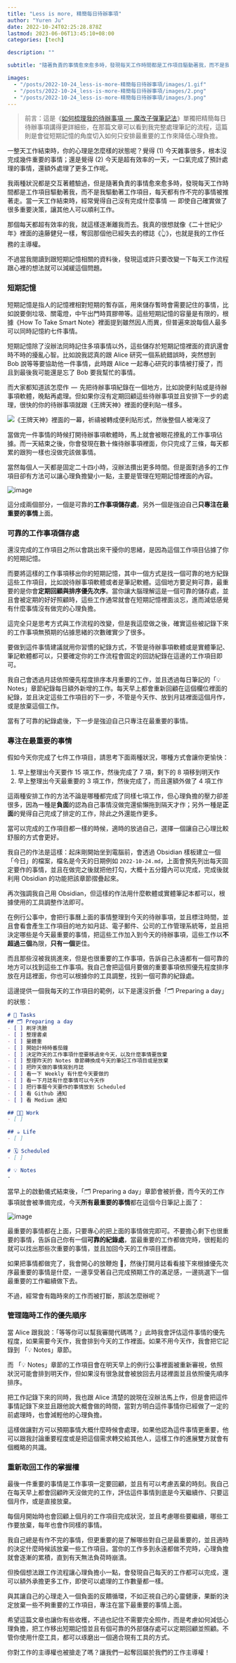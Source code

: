 ```yaml
---
title: "Less is more, 精簡每日待辦事項"
author: "Yuren Ju"
date: 2022-10-24T02:25:28.878Z
lastmod: 2023-06-06T13:45:10+08:00
categories: [tech]

description: ""

subtitle: "隨著負責的事情愈來愈多時，發現每天工作時間都是工作項目驅動著我，而不是我驅動著工作項目，每天都有作不完的事情被推著走。當我閱讀到跟短期記憶相關的資料後，發現這或許只要改變一下每天工作流程跟心裡的想法就可以減緩這個問題，透過精簡每日待辦事項減輕心理負擔。"

images:
  - "/posts/2022-10-24_less-is-more-精簡每日待辦事項/images/1.gif"
  - "/posts/2022-10-24_less-is-more-精簡每日待辦事項/images/2.png"
  - "/posts/2022-10-24_less-is-more-精簡每日待辦事項/images/3.png"
---
```


> 前言：這是《[如何梳理我的待辦事項  —  魔改子彈筆記法](/posts/2022-01-23_%E5%A6%82%E4%BD%95%E6%A2%B3%E7%90%86%E6%88%91%E7%9A%84%E5%BE%85%E8%BE%A6%E4%BA%8B%E9%A0%85%E9%AD%94%E6%94%B9%E5%AD%90%E5%BD%88%E7%AD%86%E8%A8%98%E6%B3%95/)》單獨把精簡每日待辦事項講得更詳細些，在那篇文章可以看到我完整處理筆記的流程，這篇則是會從短期記憶的角度切入如何只安排最重要的工作來降低心理負擔。

一整天工作結束時，你的心理是怎麼樣的狀態呢？覺得 (1) 今天雜事很多，根本沒完成幾件重要的事情；還是覺得 (2) 今天是超有效率的一天，一口氣完成了預計處理的事情，還額外處理了更多工作呢。

我兩種狀況都是交互著體驗過，但是隨著負責的事情愈來愈多時，發現每天工作時間都是工作項目驅動著我，而不是我驅動著工作項目，每天都有作不完的事情被推著走。當一天工作結束時，經常覺得自己沒有完成什麼事情  —  即使自己確實做了很多重要決策，讓其他人可以順利工作。

那個每天都超有效率的我，就這樣逐漸離我而去。我真的很想就像《二十世紀少年》裡面的遠藤健兒一樣，奪回那個他已經失去的標誌《👆》，也就是我的工作任務的主導權。

不過當我閱讀到跟短期記憶相關的資料後，發現這或許只要改變一下每天工作流程跟心裡的想法就可以減緩這個問題。

### 短期記憶

短期記憶是指人的記憶裡相對短期的暫存區，用來儲存暫時會需要記住的事情，比如說要倒垃圾、關電燈，中午出門時買膠帶等。這些短期記憶的容量是有限的，根據《How To Take Smart Note》裡面提到雖然因人而異，但普遍來說每個人最多可以同時記憶約七件事情。

短期記憶除了沒辦法同時記住多項事情以外，這些儲存於短期記憶裡面的資訊還會時不時的擾亂心智。比如說我認真的跟 Alice 研究一個系統錯誤時，突然想到 Bob 說等等要協助他一件事情，此時跟 Alice 一起專心研究的事情被打擾了，而且到最後我可能還是忘了 Bob 要我幫忙的事情。

而大家都知道該怎麼作  —  先把待辦事項紀錄在一個地方，比如說便利貼或是待辦事項軟體，晚點再處理。但如果你沒有定期回顧這些待辦事項並且安排下一步的處理，很快的你的待辦事項就跟《王牌天神》裡面的便利貼一樣多。

![《王牌天神》裡面的一幕，祈禱被轉成便利貼形式，然後整個人被淹沒了](/posts/2022-10-24_less-is-more-精簡每日待辦事項/images/1.gif#layoutTextWidth)

當做完一件事情的時候打開待辦事項軟體時，馬上就會被眼花撩亂的工作事項佔據。而一天結束之後，你會發現在數十條待辦事項裡面，你只完成了三條，每天都累的跟狗一樣也沒做完該做事情。

當然每個人一天都是固定二十四小時，沒辦法攢出更多時間。但是面對過多的工作項目卻有方法可以讓心理負擔變小一點，主要是管理在短期記憶裡面的內容。

![image](/posts/2022-10-24_less-is-more-精簡每日待辦事項/images/2.png#layoutTextWidth)

這分成兩個部分，一個是可靠的**工作事項儲存處**，另外一個是強迫自己**只專注在最重要的事情**上面。

### 可靠的工作事項儲存處

還沒完成的工作項目之所以會跳出來干擾你的思緒，是因為這個工作項目佔據了你的短期記憶。

而要將這樣的工作事項移出你的短期記憶，其中一個方式是找一個可靠的地方紀錄這些工作項目，比如說待辦事項軟體或者是筆記軟體。這個地方要足夠可靠，最重要的是你會**定期回顧與排序優先次序**。當你讓大腦理解這是一個可靠的儲存處，並且會被定期的好好照顧時，這些工作通常就會在短期記憶裡面淡忘，進而減低感覺有什麼事情沒有做完的心理負擔。

這完全只是思考方式與工作流程的改變，但是我這麼做之後，確實這些被記錄下來的工作事項無預期的佔據思緒的次數確實少了很多。

要做到這件事情建議就用你習慣的紀錄方式，不管是待辦事項軟體或是實體筆記、筆記軟體都可以，只要確定你的工作流程會固定的回訪紀錄在這邊的工作項目即可。

我自己會透過月誌依照優先程度排序本月重要的工作，並且透過每日筆記的「💡 Notes」章節紀錄每日額外新增的工作。每天早上都會重新回顧在這個欄位裡面的紀錄，並且決定這些工作項目的下一步，不管是今天作、放到月誌裡面這個月作，或是放棄這個工作。

當有了可靠的紀錄處後，下一步是強迫自己只專注在最重要的事情。

### 專注在最重要的事情

假如今天你完成了七件工作項目，請思考下面兩種狀況，哪種方式會讓你更愉快：

1.  早上整理出今天要作 15 項工作，然後完成了 7 項，剩下的 8 項移到明天作
2.  早上整理出今天最重要的 3 項工作，然後完成了，而且還額外做了 4 項工作

這兩種安排工作的方法不論是哪種都完成了同樣七項工作，但心理負擔的壓力卻差很多，因為一種是**負面**的認為自己事情沒做完還偷懶拖到隔天才作；另外一種是**正面**的覺得自己完成了排定的工作，除此之外還能作更多。

當可以完成的工作項目都一樣的時候，適時的放過自己，選擇一個讓自己心理比較舒服的方式會更好。

我自己的作法是這樣：起床剛開始坐到電腦前，會透過 Obsidian 樣板建立一個「今日」的檔案，檔名是今天的日期例如 `2022-10-24.md`，上面會預先列出每天固定要作的事情，並且在做完之後就把他打勾，大概十五分鐘內可以完成，完成後就利用 Obsidian 的功能把該章節摺疊起來。

再次強調我自己用 Obsidian，但這樣的作法用什麼軟體或實體筆記本都可以，根據使用的工具調整作法即可。

在例行公事中，會把行事曆上面的事情整理到今天的待辦事項，並且標注時間，並且會看會產生工作項目的地方如月誌、電子郵件、公司的工作管理系統等，並且把決定哪些是今天最重要的事情，把這些工作加入到今天的待辦事項，這些工作以**不超過三個**為限，**只有一個**更佳。

而且那些沒被我挑進來，但是也很重要的工作事項，告訴自己永遠都有一個可靠的地方可以找到這些工作事項。我自己會把這個月要做的重要事項依照優先程度排序放在月誌裡面，你也可以根據你的工具調整，找到一個可靠的紀錄處。

這邊提供一個我每天的工作項目的範例，以下是還沒折疊「🗂 Preparing a day」的狀態：

```markdown
# 📝 Tasks
## 🗂 Preparing a day
- [ ] 刷牙洗臉
- [ ] 整理書桌
- [ ] 量體重
- [ ] 開始計時時番茄鐘
- [ ] 決定昨天的工作事項什麼要移過來今天，以及什麼事情要放棄
- [ ] 整理昨天的 Notes 章節轉換成今天的筆記工作項目或是放棄
- [ ] 把昨天做的事情寫到月誌
- [ ] 看一下 Weekly 有什麼今天要做的
- [ ] 看一下月誌有什麼事情可以今天作
- [ ] 把行事曆今天要作的事情放到 Scheduled
- [ ] 看 Github 通知
- [ ] 看 Medium 通知

## 🧑‍💻 Work
- [ ]

## ☕️ Life
- [ ]

# 🗓 Scheduled
- [ ]

# 💡 Notes
-
```

當早上的啟動儀式結束後，「🗂 Preparing a day」章節會被折疊，而今天的工作事項就會被準備完成，今天**所有最重要的事情**都在這個今日筆記上面了：

![image](/posts/2022-10-24_less-is-more-精簡每日待辦事項/images/3.png#layoutTextWidth)

最重要的事情都在上面，只要專心的把上面的事情做完即可。不要擔心剩下也很重要的事情，告訴自己你有一個**可靠的紀錄處**，當最重要的工作都做完時，很輕鬆的就可以找出那些次重要的事情，並且加回今天的工作項目裡面。

如果把事情都做完了，我會開心的放鞭炮 🎉，然後打開月誌看看接下來根據優先次序最重要的事情是什麼，一邊享受著自己完成預期工作的滿足感，一邊挑選下一個最重要的工作繼續做下去。

不過，經常會有臨時來的工作而被打斷，那該怎麼辦呢？

### 管理臨時工作的優先順序

當 Alice 跟我說：「等等你可以幫我審閱代碼嗎？」此時我會評估這件事情的優先程度，如果需要今天作，我會排到今天的工作裡面。如果不用今天作，我會把它記錄到 「💡 Notes」章節。

而 「💡 Notes」章節的工作項目會在明天早上的例行公事裡面被重新審視，依照狀況可能會排到明天作，但如果沒有很急就會被放回去月誌裡面並且依照優先順序排序。

把工作記錄下來的同時，我也跟 Alice 清楚的說現在沒辦法馬上作，但是會把這件事情記錄下來並且跟他說大概會做的時間，當對方明白這件事情你已經做了一定的前處理時，也會減輕他的心理負擔。

這樣做讓對方可以預期事情大概什麼時候會處理，如果他認為這件事情更重要，他可以跟我討論重要程度或是把這個需求轉交給其他人，這樣工作的進展雙方就會有個概略的共識。

### 重新取回工作的掌握權

最後一件重要的事情是工作事項一定要回顧，並且有可以考慮丟棄的時刻。我自己在每天早上都會回顧昨天沒做完的工作，評估這件事情到底是今天繼續作、只要這個月作，或是直接放棄。

每個月開始時也會回顧上個月的工作項目完成狀況，並且考慮哪些要繼續，哪些工作要放棄，每年也會作同樣的事情。

我自己總是有作不完的事情，但更重要的是了解哪些對自己是最重要的，並且適時的決定什麼時候該放棄一些工作項目。當你的工作多到永遠都做不完時，心理負擔就會逐漸的累積，直到有天無法負荷時崩潰。

但換個想法跟工作流程讓心理負擔小一點，會發現自己每天的工作都可以完成，還可以額外承擔更多工作，即使可以處理的工作數量都一樣。

與其讓自己的心理走入一個負面的反饋循環，不如正視自己的心靈健康，果斷的決定放棄一些不夠重要的工作項目，專注在當下最重要的事情上面。

希望這篇文章也讓你有些收穫，不過也記住不需要完全照作，而是考慮如何減低心理負擔，把工作移出短期記憶並且有個可靠的外部儲存處可以定期回顧並照顧。不管你使用什麼工具，都可以琢磨出一個適合現有工具的方式。

你對工作的主導權也被搶走了嗎？讓我們一起奪回屬於我們的工作主導權！
